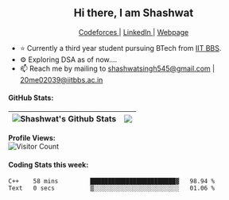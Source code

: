 <h2 align ="center">Hi there, I am Shashwat <!--<img src="https://user-images.githubusercontent.com/78429106/138613016-7945b034-291d-45b8-9673-8bd95037acb4.gif" width="27px" alt="Hi :)">--></h1>

<p align="center">
  <a href="https://codeforces.com/profile/shashwat545"> Codeforces </a>|
  <a href="https://www.linkedin.com/in/shashwatsingh545/"> LinkedIn </a>|
  <a href="https://shashwat-singh.com/"> Webpage </a>
</p>

- ⭐ Currently a third year student pursuing BTech from [IIT BBS](https://www.iitbbs.ac.in/).
- ⚙ Exploring DSA as of now....
- 📫 Reach me by mailing to shashwatsingh545@gmail.com | 20me02039@iitbbs.ac.in

<!--
#### Profile Visits:
![](https://komarev.com/ghpvc/?username=Shashwat545)
-->

#### GitHub Stats:
| <img align="center" src="https://github-readme-stats.vercel.app/api?username=Shashwat545&include_all_commits=true&count_private=true&show_icons=true&line_height=20&title_color=7A7ADB&icon_color=2234AE&text_color=D3D3D3&bg_color=0,000000,130F40" alt="Shashwat's Github Stats"> | <img align="center" src="https://github-readme-stats.vercel.app/api/top-langs/?username=Shashwat545&layout=compact&theme=buefy&hide_border=true&title_color=7A7ADB&icon_color=2234AE&text_color=D3D3D3&bg_color=0,000000,130F40" /> |
| ------------- | ------------- |

<!--| <a href="https://github.com/anuraghazra/github-readme-stats"><img align="center" src="https://github-readme-stats.vercel.app/api?username=anuraghazra&show_icons=true&include_all_commits=true&theme=buefy&hide_border=true" alt="Anurag's github stats" /></a> | <a href="https://github.com/anuraghazra/github-readme-stats"><img align="center" src="https://github-readme-stats.vercel.app/api/top-langs/?username=anuraghazra&layout=compact&theme=buefy&hide_border=true" /></a> | -->


<b>Profile Views:</b>
<br>
![Visitor Count](https://profile-counter.glitch.me/{Shashwat545}/count.svg)
<br>

#### Coding Stats this week:
<!--START_SECTION:waka-->

```text
C++    58 mins         ████████████████████████▓   98.94 %
Text   0 secs          ▒░░░░░░░░░░░░░░░░░░░░░░░░   01.06 %
```

<!--END_SECTION:waka-->




<!--
**Shashwat545/Shashwat545** is a ✨ _special_ ✨ repository because its `README.md` (this file) appears on your GitHub profile.

Here are some ideas to get you started:

- 🔭 I’m currently working on ...
- 🌱 I’m currently learning ...
- 👯 I’m looking to collaborate on ...
- 🤔 I’m looking for help with ...
- 💬 Ask me about ...
- 📫 How to reach me: ...
- 😄 Pronouns: ...
- ⚡ Fun fact: ...
-->
